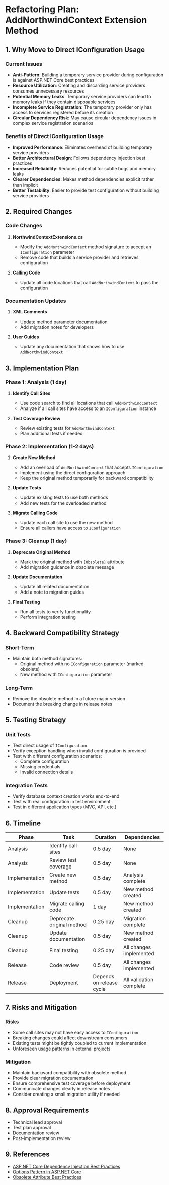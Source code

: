 # Refactoring Plan: AddNorthwindContext Extension Method

## 1. Why Move to Direct IConfiguration Usage

### Current Issues
- **Anti-Pattern**: Building a temporary service provider during configuration is against ASP.NET Core best practices
- **Resource Utilization**: Creating and discarding service providers consumes unnecessary resources
- **Potential Memory Leaks**: Temporary service providers can lead to memory leaks if they contain disposable services
- **Incomplete Service Registration**: The temporary provider only has access to services registered before its creation
- **Circular Dependency Risk**: May cause circular dependency issues in complex service registration scenarios

### Benefits of Direct IConfiguration Usage
- **Improved Performance**: Eliminates overhead of building temporary service providers
- **Better Architectural Design**: Follows dependency injection best practices
- **Increased Reliability**: Reduces potential for subtle bugs and memory leaks
- **Clearer Dependencies**: Makes method dependencies explicit rather than implicit
- **Better Testability**: Easier to provide test configuration without building service providers

## 2. Required Changes

### Code Changes
1. **NorthwindContextExtensions.cs**
   - Modify the `AddNorthwindContext` method signature to accept an `IConfiguration` parameter
   - Remove code that builds a service provider and retrieves configuration

2. **Calling Code**
   - Update all code locations that call `AddNorthwindContext` to pass the configuration

### Documentation Updates
1. **XML Comments**
   - Update method parameter documentation
   - Add migration notes for developers

2. **User Guides**
   - Update any documentation that shows how to use `AddNorthwindContext`

## 3. Implementation Plan

### Phase 1: Analysis (1 day)
1. **Identify Call Sites**
   - Use code search to find all locations that call `AddNorthwindContext`
   - Analyze if all call sites have access to an `IConfiguration` instance

2. **Test Coverage Review**
   - Review existing tests for `AddNorthwindContext`
   - Plan additional tests if needed

### Phase 2: Implementation (1-2 days)
1. **Create New Method**
   - Add an overload of `AddNorthwindContext` that accepts `IConfiguration`
   - Implement using the direct configuration approach
   - Keep the original method temporarily for backward compatibility

2. **Update Tests**
   - Update existing tests to use both methods
   - Add new tests for the overloaded method

3. **Migrate Calling Code**
   - Update each call site to use the new method
   - Ensure all callers have access to `IConfiguration`

### Phase 3: Cleanup (1 day)
1. **Deprecate Original Method**
   - Mark the original method with `[Obsolete]` attribute
   - Add migration guidance in obsolete message

2. **Update Documentation**
   - Update all related documentation
   - Add a note to migration guides

3. **Final Testing**
   - Run all tests to verify functionality
   - Perform integration testing

## 4. Backward Compatibility Strategy

### Short-Term
- Maintain both method signatures:
  - Original method with no `IConfiguration` parameter (marked obsolete)
  - New method with `IConfiguration` parameter

### Long-Term
- Remove the obsolete method in a future major version
- Document the breaking change in release notes

## 5. Testing Strategy

### Unit Tests
- Test direct usage of `IConfiguration`
- Verify exception handling when invalid configuration is provided
- Test with different configuration scenarios:
  - Complete configuration
  - Missing credentials
  - Invalid connection details

### Integration Tests
- Verify database context creation works end-to-end
- Test with real configuration in test environment
- Test in different application types (MVC, API, etc.)

## 6. Timeline

| Phase          | Task                      | Duration                 | Dependencies            |
| -------------- | ------------------------- | ------------------------ | ----------------------- |
| Analysis       | Identify call sites       | 0.5 day                  | None                    |
| Analysis       | Review test coverage      | 0.5 day                  | None                    |
| Implementation | Create new method         | 0.5 day                  | Analysis complete       |
| Implementation | Update tests              | 0.5 day                  | New method created      |
| Implementation | Migrate calling code      | 1 day                    | New method created      |
| Cleanup        | Deprecate original method | 0.25 day                 | Migration complete      |
| Cleanup        | Update documentation      | 0.5 day                  | New method created      |
| Cleanup        | Final testing             | 0.25 day                 | All changes implemented |
| Release        | Code review               | 0.5 day                  | All changes implemented |
| Release        | Deployment                | Depends on release cycle | All validation complete |

## 7. Risks and Mitigation

### Risks
- Some call sites may not have easy access to `IConfiguration`
- Breaking changes could affect downstream consumers
- Existing tests might be tightly coupled to current implementation
- Unforeseen usage patterns in external projects

### Mitigation
- Maintain backward compatibility with obsolete method
- Provide clear migration documentation
- Ensure comprehensive test coverage before deployment
- Communicate changes clearly in release notes
- Consider creating a small migration utility if needed

## 8. Approval Requirements

- Technical lead approval
- Test plan approval
- Documentation review
- Post-implementation review

## 9. References

- [ASP.NET Core Dependency Injection Best Practices](https://docs.microsoft.com/en-us/aspnet/core/fundamentals/dependency-injection)
- [Options Pattern in ASP.NET Core](https://docs.microsoft.com/en-us/aspnet/core/fundamentals/configuration/options)
- [Obsolete Attribute Best Practices](https://docs.microsoft.com/en-us/dotnet/csharp/programming-guide/concepts/attributes/obsolete-attribute)